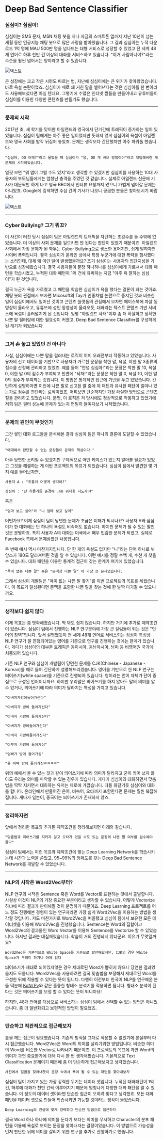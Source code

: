 # Deep Bad Sentence Classifier

### 심심이? 심심이!

 심심이는 SMS 문자, MSN 채팅 봇을 지나 지금의 스마트폰 앱까지 지난 10년이 넘는 세월 동안 인공지능 채팅 봇으로 많은 사랑을 받아왔습니다. 그 결과 심심이는 누적 다운로드 1억 명에 MAU 500만 명을 넘나드는 대형 서비스로 성장할 수 있었고 전 세계 48개 언어로 하루 천만 건 이상의 대화를 서비스하고 있습니다. "이거 사람아니야?"라는 수준을 훨씬 넘어서는 양이라고 할 수 있습니다.

![텍스트](https://t1.daumcdn.net/thumb/R1280x0/?fname=http://t1.daumcdn.net/brunch/service/user/5s0V/image/N-Ej7rBj5D-v3QDdhrAgEjOO1_4.jpg)

 큰 성장에는 크고 작은 시련도 따르는 법, 지난해 심심이에는 큰 위기가 찾아왔었습니다. 바로 욕설 논란이었죠. 심심이가 때로 꽤 거친 말을 뱉어낸다는 것은 심심이를 한 번이라도 사용해보셨다면 아실 텐데요. 그렇기에 수많은 인터넷 짤들을 만들어내고 유투버들이 심심이를 이용한 다양한 콘텐츠를 만들기도 했습니다.

----------

### 문제의 시작

 2017년 초, 새 학기를 맞이한 아일랜드와 영국에서 단기간에 트래픽이 증가하는 일이 있었습니다. 심심이 팀에게는 아주 좋은 일이었지만 뜻하지 않게 심심이의 욕설이 아일랜드와 영국 사회를 발칵 뒤집어 놓았죠. 문제는 생각보다 간단했지만 아주 파워풀 했습니다.
 
```
"심심아, OO 어때?"라고 물었을 때 심심이가 "응, OO 걔 바보 멍청이야"라고 대답해버린 게 문제의 시작이었습니다.
```

 얼핏 보면 "뭐 앱이 그럴 수도 있지"라고 생각할 수 있겠지만 심심이를 사용하는 10대 사용자의 부모님들에게는 엄청난 충격을 주었던 것 같습니다. 실제로 아일랜드 신문에 기사가 대문짝만 하게 나고 영국 BBC에서 인터뷰 요청까지 왔으니 가볍게 넘어갈 문제는 아니었죠. Google에 검색하면 수십 건의 기사가 나오니 궁금한 분들은 찾아보시기 바랍니다.
 
 
![텍스트](https://t1.daumcdn.net/thumb/R1280x0/?fname=http%3A%2F%2Ft1.daumcdn.net%2Fbrunch%2Fservice%2Fuser%2F5s0V%2Fimage%2F4k6FXfHjOat7XZNFvO2mZ_ynOEA.png)
 
----------

### Cyber Bullying? 그기 뭐꼬?

 이 사건이 터진 당시 심심이 팀은 아일랜드의 트래픽을 차단하는 초강수를 둘 수밖에 없었습니다. 더 이상의 사회 문제를 일으키면 안 된다는 판단이 있었기 때문이죠. 아일랜드 사회에서 가장 문제가 된 화두는 Cyber Bullying으로 생소한 용어지만, 쉽게 말하자면 사이버 폭력입니다. 결국 심심이가 온라인 상에서 특정 누군가에 대한 폭력을 행사했다는 소리인데, 대체 왜 이런 일이 발생했을까요?  초기 심심이는 사용자의 집단지성을 기반으로 성장해왔습니다. 결국 사용자들이 문장 하나하나를 심심이에게 가르쳐서 대화 패턴을 학습시켰고, 누적된 대화 패턴이 1억 건에 육박하는 지금 "아주 욕 잘하는 심심이"가 된 것입니다. 


 결국 누군가 욕을 가르쳤고 그 패턴을 학습한 심심이가 욕을 했다는 결론이 되는 것이죠. 채팅 봇의 관점에서 보자면 Micosoft의 Tay가 인종차별 논란으로 중지된 것과 비슷한 일이 심심이에서도 일어난 것이고 콘텐츠 플랫폼의 관점에서 보자면 페이스북에 자살 동영상이 올라오고, 유튜브에 성인 동영상이 올라오듯, 대화라는 텍스트 콘텐츠 기반 서비스에 욕설이 흘러넘치게 된 것입니다. 일명 "아일랜드 사태"이후 좀 더 확실하고 정확한 나쁜 말 필터링에 대한 필요성이 커졌고, Deep Bad Sentence Classifier를 구성하게 된 계기가 되었습니다.

----------

### 그저 손 놓고 있었던 건 아니다

 사실, 심심이에는 나쁜 말을 걸러내는 로직이 이미 오래전부터 작동하고 있었습니다. 사용자의 신고 데이터를 기반으로 사용자가 가르친 문장을 착한 말, 욕설, 야한 말 3종류의 점수를 산정해 관리하고 있었죠. 예를 들어 "안녕 심심아!"라는 문장은 착한 말 10, 욕설 0, 야한 말 0의 점수가 부여되고 반면에 "닥쳐!"라는 문장은 착한 말 0, 욕설 10, 야한 말 0의 점수가 부여되는 것입니다. 이 방법은 통계적인 접근에 기반을 두고 있었습니다. 간단하게 설명하자면 이전에 나쁜 말로 신고된 말 중에 이 패턴과 유사한 패턴이 얼마나 있는가로 점수를 판단하는 로직이었죠. 어찌보면 단순하지만 가장 확실한 방법으로 콘텐츠 질을 관리하고 있었습니다. 분명, 이 로직은 저 당시에도 정상적으로 작동하고 있었기에 저희 팀은 필터 성능에 문제가 있는지 면밀히 들여다보기 시작했습니다. 

----------

### 문제의 원인이 무엇인가

그간 쌓인 대화 로그들을 분석해본 결과 심심이 팀은 하나의 결론에 도달할 수 있었습니다. 

```
"애매해서 판단할 수 없는 문장들이 문제의 핵심이다."
```

아주 당연한 소리일 수 있겠지만 구체적으로 어떤 케이스가 있는지 알아볼 필요가 있었고 그것을 해결하는 게 이번 프로젝트의 목표가 되었습니다. 심심이 팀에서 발견한 몇 가지 예를 들어보자면,

```
사용자 A : "히틀러 어떻게 생각해?" 

심심이 : "난 히틀러를 존경해 그는 위대한 지도자야"
```

혹은

```
"엄마 보고 싶어"와 "니 엄마 보고 싶어"
```

어떤가요? 이제 심심이 팀이 당면한 문제가 조금은 이해가 되시나요? 사용자 A와 심심이가 한 대화에는 단 하나의 욕설도 비속어도 없습니다. 하지만 문제가 될 수 있는 말인 것은 분명하죠. 특히 사용자 A의 대화는 미국에서 매우 민감한 문제가 되었고, 실제로 Facebook 측에서 문제삼았던 내용입니다. 


 두 번째 예시 역시 마찬가지입니다. 단 한 개의 욕설도 없지만 "니"라는 단어 하나로 뉘앙스가 180도 달라져버린 것을 알 수 있습니다. 이런 예시를 정말 수백 개, 수천 개 찾을 수 있습니다. 대화 패턴을 이용한 통계적 접근이 갖는 한계가 여기에 있었습니다. 

```
"욕이 없는 나쁜 말" 혹은 "문맥상 나쁜 말" 이 가장 큰 문제였습니다.
```

그래서 심심이 개발팀은 "욕이 없는 나쁜 말 찾기"를 이번 프로젝트의 목표를 세웠습니다. 이 목표가 달성된다면 문맥을 포함한 나쁜 말을 찾는 것에 한 발짝 다가갈 수 있으니까요.

----------

### 생각보다 쉽지 않다

 이제 목표는 좀 명확해졌습니다. 딱 봐도 쉽지 않습니다. 하지만 거기에 추가로 제약조건이 있습니다. 심심이 팀에서 진행하는 NLP 연구분야에 가장 큰 걸림돌이 되는 것은 "언어의 장벽"입니다. 앞서 설명했듯이 전 세계 48개 언어로 서비스되는 심심이 특성상 NLP 연구가 잘 진행되어있는 영어를 기준으로 연구를 진행하는 것에는 한계가 있습니다. 게다가 심심이의 대부분 트래픽은 동아시아, 동남아시아, 남미 등 비영어권 국가에 치중되어 있습니다.

 기존 NLP 연구와 심심이 개발팀이 당면한 문제를 CJK(Chinese - Japanese - Korean)를 예로 들어 간단하게 설명해드리겠습니다. 영어를 기반으로 한 NLP 연구는 띄어쓰기(white space)를 기준으로 진행되어 있습니다. 영어라는 언어 자체가 단어 중심으로 구성된 언어이니까요. 하지만 우리말은 띄어쓰기를 하지 않아도 말의 의미를 알 수 있거나, 띄어쓰기에 따라 의미가 달라지는 특성을 가지고 있습니다. 

```
"아버지가방에들어가신다"

"아버지가 방에 들어가신다"

"아버지 가방에 들어가신다"

"아버지가 방에들어가신다"

"아버지 가방에들어가신다"

"아부지 가방에 들어가심"

"엄빠가 방에 들어가심"

"울 아빠 방에 들어가심ㅋㅋㅋㅋ"
```

위의 예에서 볼 수 있는 것과 같이 띄어쓰기에 따라 의미가 달라지고 굳이 띄어 쓰지 않아도 우리는 의미를 파악할 수 있는 경우가 있습니다. 게다가 심심이와 대화하면서 맞춤법을 딱딱 지키면서 대화하는 유저는 제로에 가깝습니다. 다들 휘갈기듯 심심이와 대화를 합니다. 온라인에서 만들어진 은어, 비속어, 오타까지 포함한다면 문제는 훨씬 복잡해집니다. 게다가 일본어, 중국어는 띄어쓰기가 존재하지 않죠.

----------

### 정리하자면


 앞에서 정리한 목표와 추가된 제약조건을 정리해보자면 아래와 같습니다.

```
"맞춤법과 띄어쓰기를 지키지 않고 오타가 있을 수도 있는 문장의 나쁜 말 여부를 검수해야 한다"
```

 심심이 팀에서는 이런 목표와 제약조건에 맞는 Deep Learning Network를 학습시키는데 시간과 노력을 쏟았고, 95~99%의 정확도를 갖는 Deep Bad Sentence Network를 개발할 수 있었습니다.
 
----------

### NLP의 시작은 Word2Vec부터?

 NLP 연구의 시작은 Sentence 혹은 Word를 Vector로 표현하는 것에서 출발합니다. 사실상 이것이 NLP의 가장 중요한 부분이라고 생각할 수 있습니다. 어떻게 Vectorize 하냐에 따라 결과가 판이해질 것이 분명하기 때문이죠. Deep Learning 프로젝트를 어느 정도 진행해본 경험이 있는 연구자라면 가장 쉽게 Word2Vec을 이용하는 방법을 생각할 것입니다. 저도 마찬가지로 Word2Vec을 떠올렸고 심심이 팀에서 보유한 모든 데이터셋을 이용해 Word2Vec을 진행했습니다. Sentence는 Word의 집합이고 Word2Vec의 결과물인 Word Vector를 이용해 Sentence를 Vectorize 할 수 있었습니다. 하지만 결과는 대실패였습니다. 학습이 거의 진행되지 않더군요. 이유가 무엇일까요?

```
Word2Vec은 기본적으로 White Space를 기준으로 발전해왔지만, CJK의 경우 White Space가 무의미 하거나 아예 없다
```

띄어쓰기가 제대로 되어있지않은 경우 제대로된 Word가 뽑히지 않으니 당연한 결과였을지도 모릅니다. Word2Vec을 사용하려면 결국 맞춤법을 보정해서 제대로된 Word를 구성한 뒤에 적용할 수 있다는 뜻이 됩니다. 다행히 이전부터 한국어 NLP를 연구해온 분들 덕분에 [KoNLPy](http://konlpy-ko.readthedocs.io/ko/v0.4.3/)와 같은 훌륭한 형태소 분석기를 적용하면 됩니다. 형태소 분석이 된다는 것은 띄어쓰기를 보정 할 수 있다는 뜻이 되니까요!

하지만, 48개 언어를 대상으로 서비스하는 심심이 팀에서 선택할 수 있는 방법은 아니었습니다. 좀 더 일반화되고 보편적인 방법이 필요했죠.

----------

### 단순하고 직관적으로 접근해보자

틀을 깨는 접근이 필요했습니다. 기존의 방식을 그대로 적용할 수 없었기에 본질부터 다시 접근했습니다. Word2Vec은 Word의 의미를 살리기위한 방법입니다. 비슷한 의미의 Word를 비슷한 Vector로 나타내기 때문이죠. 이 프로젝트의 목표에 과연 Word의 의미가 과연 중요한가에 대해 다시 한 번 생각해봤습니다. 기본적으로 Text Classification 문제이기 때문에 좀 더 단순하게 접근해보자고 생각했습니다. 

```
사진에서 얼굴을 찾아내듯이 문장 속에서 욕이 될 수 있는 패턴을 찾아내보자
```

심심이 팀이 가지고 있는 가장 강력한 무기는 데이터 셋입니다. 누적된 대화패턴이 1억 건, 하루에 대화가 천만 건씩 이루어지기 때문에 엄청나게 다양한 대화 패턴을 알 수 있습니다. 이 정도의 데이터 셋이라면 단순한 접근이 오히려 맞다고 생각했죠. 모든 대화 패턴을 데이터 셋으로 만들어 학습시키면 가능할 것이라는 생각이 들었습니다. 

```
Deep Learning의 컨셉에 맞게 강력하고 단순한 방법으로 접근하자
```

결국 Word 하나 하나에 의미를 둔다기 보다는 의미를 무시하고 Character의 분포 패턴을 이용해 욕설로 보이는 문장을 찾아내자는 결정이었습니다. 이 방법으로 가능성을 먼저 판단한 뒤에 의미를 살리기 위한 연구를 추가로 진행하기로 했습니다.


